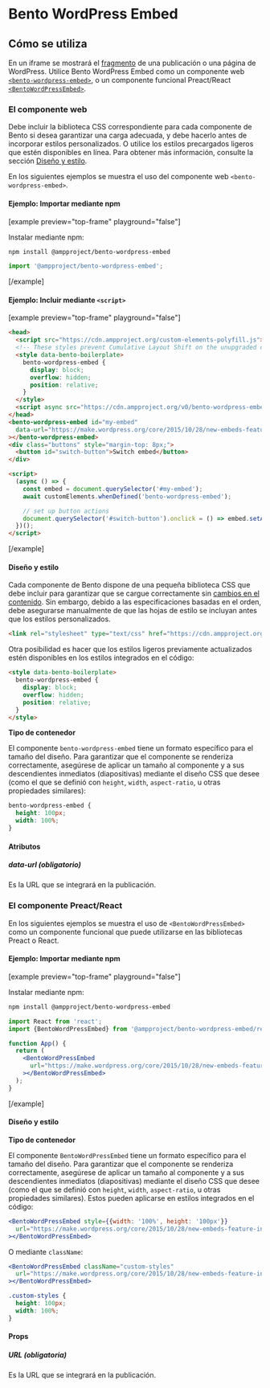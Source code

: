 # Bento WordPress Embed

## Cómo se utiliza

En un iframe se mostrará el [fragmento](https://make.wordpress.org/core/2015/10/28/new-embeds-feature-in-wordpress-4-4/) de una publicación o una página de WordPress. Utilice Bento WordPress Embed como un componente web [`<bento-wordpress-embed>`](#web-component), o un componente funcional Preact/React [`<BentoWordPressEmbed>`](#preactreact-component).

### El componente web

Debe incluir la biblioteca CSS correspondiente para cada componente de Bento si desea garantizar una carga adecuada, y debe hacerlo antes de incorporar estilos personalizados. O utilice los estilos precargados ligeros que estén disponibles en línea. Para obtener más información, consulte la sección [Diseño y estilo](#layout-and-style).

En los siguientes ejemplos se muestra el uso del componente web `<bento-wordpress-embed>`.

#### Ejemplo: Importar mediante npm

[example preview="top-frame" playground="false"]

Instalar mediante npm:

```sh
npm install @ampproject/bento-wordpress-embed
```

```javascript
import '@ampproject/bento-wordpress-embed';
```

[/example]

#### Ejemplo: Incluir mediante `<script>`

[example preview="top-frame" playground="false"]

```html
<head>
  <script src="https://cdn.ampproject.org/custom-elements-polyfill.js"></script>
  <!-- These styles prevent Cumulative Layout Shift on the unupgraded custom element -->
  <style data-bento-boilerplate>
    bento-wordpress-embed {
      display: block;
      overflow: hidden;
      position: relative;
    }
  </style>
  <script async src="https://cdn.ampproject.org/v0/bento-wordpress-embed-1.0.js"></script>
</head>
<bento-wordpress-embed id="my-embed"
  data-url="https://make.wordpress.org/core/2015/10/28/new-embeds-feature-in-wordpress-4-4/"
></bento-wordpress-embed>
<div class="buttons" style="margin-top: 8px;">
  <button id="switch-button">Switch embed</button>
</div>

<script>
  (async () => {
    const embed = document.querySelector('#my-embed');
    await customElements.whenDefined('bento-wordpress-embed');

    // set up button actions
    document.querySelector('#switch-button').onclick = () => embed.setAttribute('data-url', 'https://make.wordpress.org/core/2021/09/09/core-editor-improvement-cascading-impact-of-improvements-to-featured-images/');
  })();
</script>
```

[/example]

#### Diseño y estilo

Cada componente de Bento dispone de una pequeña biblioteca CSS que debe incluir para garantizar que se cargue correctamente sin [cambios en el contenido](https://web.dev/cls/). Sin embargo, debido a las especificaciones basadas en el orden, debe asegurarse manualmente de que las hojas de estilo se incluyan antes que los estilos personalizados.

```html
<link rel="stylesheet" type="text/css" href="https://cdn.ampproject.org/v0/amp-wordpress-embed-1.0.css">
```

Otra posibilidad es hacer que los estilos ligeros previamente actualizados estén disponibles en los estilos integrados en el código:

```html
<style data-bento-boilerplate>
  bento-wordpress-embed {
    display: block;
    overflow: hidden;
    position: relative;
  }
</style>
```

**Tipo de contenedor**

El componente `bento-wordpress-embed` tiene un formato específico para el tamaño del diseño. Para garantizar que el componente se renderiza correctamente, asegúrese de aplicar un tamaño al componente y a sus descendientes inmediatos (diapositivas) mediante el diseño CSS que desee (como el que se definió con `height`, `width`, `aspect-ratio`, u otras propiedades similares):

```css
bento-wordpress-embed {
  height: 100px;
  width: 100%;
}
```

#### Atributos

##### data-url (obligatorio)

Es la URL que se integrará en la publicación.

### El componente Preact/React

En los siguientes ejemplos se muestra el uso de `<BentoWordPressEmbed>` como un componente funcional que puede utilizarse en las bibliotecas Preact o React.

#### Ejemplo: Importar mediante npm

[example preview="top-frame" playground="false"]

Instalar mediante npm:

```sh
npm install @ampproject/bento-wordpress-embed
```

```jsx
import React from 'react';
import {BentoWordPressEmbed} from '@ampproject/bento-wordpress-embed/react';

function App() {
  return (
    <BentoWordPressEmbed
      url="https://make.wordpress.org/core/2015/10/28/new-embeds-feature-in-wordpress-4-4/"
    ></BentoWordPressEmbed>
  );
}
```

[/example]

#### Diseño y estilo

**Tipo de contenedor**

El componente `BentoWordPressEmbed` tiene un formato específico para el tamaño del diseño. Para garantizar que el componente se renderiza correctamente, asegúrese de aplicar un tamaño al componente y a sus descendientes inmediatos (diapositivas) mediante el diseño CSS que desee (como el que se definió con `height`, `width`, `aspect-ratio`, u otras propiedades similares). Estos pueden aplicarse en estilos integrados en el código:

```jsx
<BentoWordPressEmbed style={{width: '100%', height: '100px'}}
  url="https://make.wordpress.org/core/2015/10/28/new-embeds-feature-in-wordpress-4-4/"
></BentoWordPressEmbed>
```

O mediante `className`:

```jsx
<BentoWordPressEmbed className="custom-styles"
  url="https://make.wordpress.org/core/2015/10/28/new-embeds-feature-in-wordpress-4-4/"
></BentoWordPressEmbed>
```

```css
.custom-styles {
  height: 100px;
  width: 100%;
}
```

#### Props

##### URL (obligatoria)

Es la URL que se integrará en la publicación.
